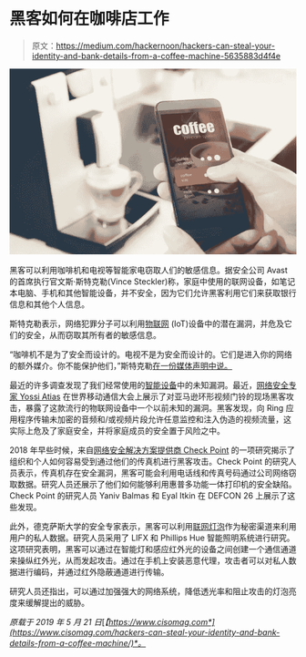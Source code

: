 # 黑客如何在咖啡店工作

> 原文：<https://medium.com/hackernoon/hackers-can-steal-your-identity-and-bank-details-from-a-coffee-machine-5635883d4f4e>

![](img/8a49705caf290e5baf82649500650093.png)

黑客可以利用咖啡机和电视等智能家电窃取人们的敏感信息。据安全公司 Avast 的首席执行官文斯·斯特克勒(Vince Steckler)称，家庭中使用的联网设备，如笔记本电脑、手机和其他智能设备，并不安全，因为它们允许黑客利用它们来获取银行信息和其他个人信息。

斯特克勒表示，网络犯罪分子可以利用[物联网](https://www.cisomag.com/iot-cybersecurity-bill-introduced-in-senate/) (IoT)设备中的潜在漏洞，并危及它们的安全，从而窃取其所有者的敏感信息。

“咖啡机不是为了安全而设计的。电视不是为安全而设计的。它们是进入你的网络的额外媒介。你不能保护他们，”斯特克勒[在一份媒体声明中说。](https://www.dailymail.co.uk/news/article-7045105/Now-hackers-steal-ID-bank-details-coffee-machine.html)

最近的许多调查发现了我们经常使用的[智能设备](https://www.cisomag.com/tencents-security-researchers-discover-technique-to-hack-amazon-echo/)中的未知漏洞。最近，[网络安全专家 Yossi Atias](https://www.cisomag.com/cybersecurity-experts-identify-major-vulnerability-in-amazons-doorbell/) 在世界移动通信大会上展示了对亚马逊环形视频门铃的现场黑客攻击，暴露了这款流行的物联网设备中一个以前未知的漏洞。黑客发现，向 Ring 应用程序传输未加密的音频和/或视频片段允许任意监控和注入伪造的视频流量，这实际上危及了家庭安全，并将家庭成员的安全置于风险之中。

2018 年早些时候，来自[网络安全解决方案提供商 Check Point](https://www.cisomag.com/check-point-research-reveals-how-hackers-can-intrude-networks-via-fax-machines/) 的一项研究揭示了组织和个人如何容易受到通过他们的传真机进行黑客攻击。Check Point 的研究人员表示，传真机存在安全漏洞，黑客可能会利用电话线和传真号码通过公司网络窃取数据。研究人员还展示了他们如何能够利用惠普多功能一体打印机的安全缺陷。Check Point 的研究人员 Yaniv Balmas 和 Eyal Itkin 在 DEFCON 26 上展示了这些发现。

此外，德克萨斯大学的安全专家表示，黑客可以利用[联网灯泡](https://www.cisomag.com/2059-2/)作为秘密渠道来利用用户的私人数据。研究人员采用了 LIFX 和 Phillips Hue 智能照明系统进行研究。这项研究表明，黑客可以通过在智能灯和感应红外光的设备之间创建一个通信通道来操纵红外光，从而发起攻击。通过在手机上安装恶意代理，攻击者可以对私人数据进行编码，并通过红外隐蔽通道进行传输。

研究人员还指出，可以通过加强强大的网络系统，降低透光率和阻止攻击的灯泡亮度来缓解提出的威胁。

*原载于 2019 年 5 月 21 日*[*【https://www.cisomag.com*](https://www.cisomag.com/hackers-can-steal-your-identity-and-bank-details-from-a-coffee-machine/)*。*